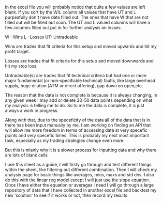 In the excel file you will probably notice that quite a few values are left blank. If you sort by the W/L column all values that have UT and L purpesfully don't have data filled out. The ones that have W that are not filled out will be filled out soon. The UT and L valued columns will have a few columns filled out put in for further analysis on losses.

W : Wins L : Losses UT: Untradeable

Wins are trades that fit criteria for this setup and moved upwards and hit my profit target. 

Losses are trades that fit criteria for this setup and moved downwards and hit my stop loss. 

Untradeable(s) are trades that fit technical criteria but had one or more major fundamental (or non-specifiable technical) faults, like large overhead supply, huge dilution (ATM or direct offering), gap down on open,etc. 


The reason that the data is not complete is because it is always changing, in any given week I may add or delete 20-50 data points depending on what my analysis is telling me to do. So to me the data is complete, it is just always a work in progress. 

Along with that, due to the speceficity of the data all of the data that is in there has been input manually by me. I am working on finding an API that will allow me more freedom in terms of accessing data at very specefic points and very specefic times. This is probably my next most important task, especially as my trading strategies change even more. 

But this is mianly why it is a slower process for inputting data and why there are lots of blank cells. 


I use this sheet as a guide, I will firsty go through and test different things within the sheet, like filtering out different combination. Then I will check my analysis page for basic things like averages, mins, maxs and std dev. I also do this with the linear reg model except I will just use the slope equation. Once I have either the equation or averages I need I will go through a large repository of data that I have collected in another excel file and backtest my new 'solution' to see if it works or not, then record my results. 

